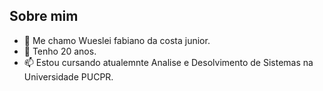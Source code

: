 ## Sobre mim

 - 💬 Me chamo Wueslei fabiano da costa junior.
 - 💫 Tenho 20 anos.
 - 📫 Estou cursando atualemnte Analise e Desolvimento de Sistemas na Universidade PUCPR.

